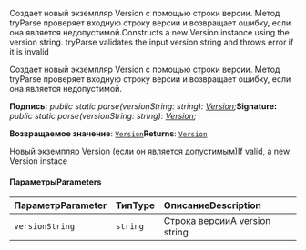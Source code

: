 <span data-ttu-id="bb55c-p101">Создает новый экземпляр Version с помощью строки версии. Метод tryParse проверяет входную строку версии и возвращает ошибку, если она является недопустимой.</span><span class="sxs-lookup"><span data-stu-id="bb55c-p101">Constructs a new Version instance using the version string. tryParse validates the input version string and throws error if it is invalid</span></span>




Создает новый экземпляр Version с помощью строки версии. Метод tryParse проверяет входную строку версии и возвращает ошибку, если она является недопустимой.

<span data-ttu-id="bb55c-104">**Подпись:** _public static parse(versionString: string): [Version](../sp-core-library/version.md);_</span><span class="sxs-lookup"><span data-stu-id="bb55c-104">**Signature:** _public static parse(versionString: string): [Version](../sp-core-library/version.md);_</span></span>

<span data-ttu-id="bb55c-105">**Возвращаемое значение**: [`Version`](../sp-core-library/version.md)</span><span class="sxs-lookup"><span data-stu-id="bb55c-105">**Returns**: [`Version`](../sp-core-library/version.md)</span></span>



<span data-ttu-id="bb55c-106">Новый экземпляр Version (если он является допустимым)</span><span class="sxs-lookup"><span data-stu-id="bb55c-106">If valid, a new Version instace</span></span>

#### <a name="parameters"></a><span data-ttu-id="bb55c-107">Параметры</span><span class="sxs-lookup"><span data-stu-id="bb55c-107">Parameters</span></span>


| <span data-ttu-id="bb55c-108">Параметр</span><span class="sxs-lookup"><span data-stu-id="bb55c-108">Parameter</span></span>    | <span data-ttu-id="bb55c-109">Тип</span><span class="sxs-lookup"><span data-stu-id="bb55c-109">Type</span></span>    | <span data-ttu-id="bb55c-110">Описание</span><span class="sxs-lookup"><span data-stu-id="bb55c-110">Description</span></span> |
|:-------------|:---------------|:------------|
| `versionString`    | `string` | <span data-ttu-id="bb55c-111">Строка версии</span><span class="sxs-lookup"><span data-stu-id="bb55c-111">A version string</span></span> |


